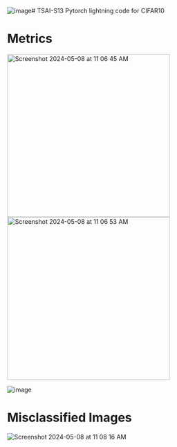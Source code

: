 ![image](https://github.com/ibrahim737701/TSAI-S13/assets/51760306/3c345619-959f-45f3-b5ec-c5a85bfa0853)# TSAI-S13
Pytorch lightning code for CIFAR10

# Metrics

<img width="376" alt="Screenshot 2024-05-08 at 11 06 45 AM" src="https://github.com/ibrahim737701/TSAI-S13/assets/51760306/c4d84747-a9d8-4107-be8b-96ffaa747876">


<img width="376" alt="Screenshot 2024-05-08 at 11 06 53 AM" src="https://github.com/ibrahim737701/TSAI-S13/assets/51760306/2edc57c7-0509-4e6b-aa02-c82da37fbc0a">

![image](https://github.com/ibrahim737701/TSAI-S13/assets/51760306/46071e44-2b4c-46a1-9949-caa02b891e9b)


# Misclassified Images
![Screenshot 2024-05-08 at 11 08 16 AM](https://github.com/ibrahim737701/TSAI-S13/assets/51760306/24c70c1b-aaed-441a-a103-7f946fddc32c)


